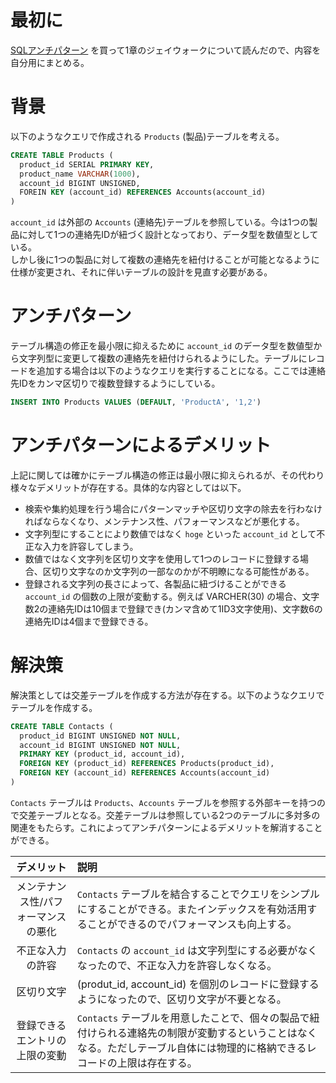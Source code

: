 # 最初に
[SQLアンチパターン](https://www.oreilly.co.jp/books/9784873115894/) を買って1章のジェイウォークについて読んだので、内容を自分用にまとめる。

# 背景
以下のようなクエリで作成される `Products` (製品)テーブルを考える。
```sql
CREATE TABLE Products (
  product_id SERIAL PRIMARY KEY,
  product_name VARCHAR(1000),
  account_id BIGINT UNSIGNED,
  FOREIN KEY (account_id) REFERENCES Accounts(account_id)
)
```
`account_id` は外部の `Accounts` (連絡先)テーブルを参照している。今は1つの製品に対して1つの連絡先IDが紐づく設計となっており、データ型を数値型としている。<br>
しかし後に1つの製品に対して複数の連絡先を紐付けることが可能となるように仕様が変更され、それに伴いテーブルの設計を見直す必要がある。

# アンチパターン
テーブル構造の修正を最小限に抑えるために `account_id` のデータ型を数値型から文字列型に変更して複数の連絡先を紐付けられるようにした。テーブルにレコードを追加する場合は以下のようなクエリを実行することになる。ここでは連絡先IDをカンマ区切りで複数登録するようにしている。
```sql
INSERT INTO Products VALUES (DEFAULT, 'ProductA', '1,2')
```

# アンチパターンによるデメリット
上記に関しては確かにテーブル構造の修正は最小限に抑えられるが、その代わり様々なデメリットが存在する。具体的な内容としては以下。<br>
- 検索や集約処理を行う場合にパターンマッチや区切り文字の除去を行わなければならなくなり、メンテナンス性、パフォーマンスなどが悪化する。
- 文字列型にすることにより数値ではなく `hoge` といった `account_id` として不正な入力を許容してしまう。
- 数値ではなく文字列を区切り文字を使用して1つのレコードに登録する場合、区切り文字なのか文字列の一部なのかが不明瞭になる可能性がある。
- 登録される文字列の長さによって、各製品に紐づけることができる `account_id` の個数の上限が変動する。例えば VARCHER(30) の場合、文字数2の連絡先IDは10個まで登録でき(カンマ含めて1ID3文字使用)、文字数6の連絡先IDは4個まで登録できる。

# 解決策
解決策としては交差テーブルを作成する方法が存在する。以下のようなクエリでテーブルを作成する。<br>
```sql
CREATE TABLE Contacts (
  product_id BIGINT UNSIGNED NOT NULL,
  account_id BIGINT UNSIGNED NOT NULL,
  PRIMARY KEY (product_id, account_id),
  FOREIGN KEY (product_id) REFERENCES Products(product_id),
  FOREIGN KEY (account_id) REFERENCES Accounts(account_id)
)
```
`Contacts` テーブルは `Products`、`Accounts` テーブルを参照する外部キーを持つので交差テーブルとなる。交差テーブルは参照している2つのテーブルに多対多の関連をもたらす。これによってアンチパターンによるデメリットを解消することができる。<br>

|  デメリット  |  説明  |
|:--:|:---|
|  メンテナンス性/パフォーマンスの悪化  |  `Contacts` テーブルを結合することでクエリをシンプルにすることができる。またインデックスを有効活用することができるのでパフォーマンスも向上する。  |
|  不正な入力の許容  |  `Contacts` の `account_id` は文字列型にする必要がなくなったので、不正な入力を許容しなくなる。 |
|  区切り文字  |  (produt_id, account_id) を個別のレコードに登録するようになったので、区切り文字が不要となる。 |
|  登録できるエントリの上限の変動  |  `Contacts` テーブルを用意したことで、個々の製品で紐付けられる連絡先の制限が変動するということはなくなる。ただしテーブル自体には物理的に格納できるレコードの上限は存在する。  |
